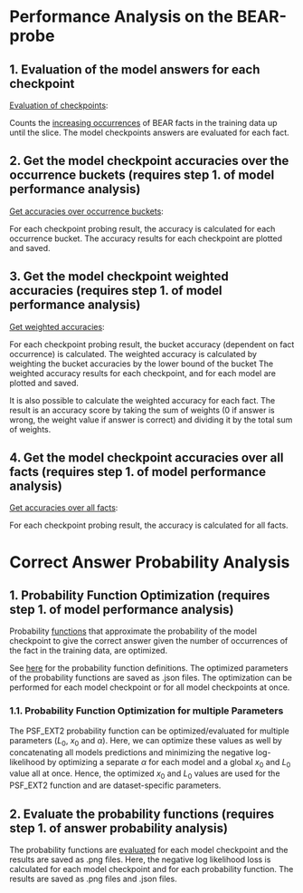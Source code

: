# Performance Analysis on the BEAR-probe

## 1. Evaluation of the model answers for each checkpoint

[Evaluation of checkpoints](model_accuracy/get_model_checkpoint_answer_for_occurrences_in_slices_data.py):

Counts the [increasing occurrences](https://github.com/Jabbawukis/sample-efficiency-evaluation-results/tree/main/fact_matching_results/BEAR-big/wikimedia_wikipedia_20231101_en/evaluation_on_slices) of BEAR facts in the training data up until the slice.
The model checkpoints answers are evaluated for each fact.

## 2. Get the model checkpoint accuracies over the occurrence buckets (requires step 1. of model performance analysis)

[Get accuracies over occurrence buckets](model_accuracy/eval_model_checkpoint_occurrence_bucket_accuracy_on_slices.py):

For each checkpoint probing result, the accuracy is calculated for each occurrence bucket.
The accuracy results for each checkpoint are plotted and saved.

## 3. Get the model checkpoint weighted accuracies (requires step 1. of model performance analysis)

[Get weighted accuracies](model_accuracy/eval_model_checkpoint_weighted_accuracy_on_slices.py):

For each checkpoint probing result, the bucket accuracy (dependent on fact occurrence) is calculated.
The weighted accuracy is calculated by weighting the bucket accuracies by the lower bound of the bucket
The weighted accuracy results for each checkpoint, and for each model are plotted and saved.

It is also possible to calculate the weighted accuracy for each fact.
The result is an accuracy score by taking the 
sum of weights (0 if answer is wrong, the weight value if answer is correct)
and dividing it by the total sum of weights.

## 4. Get the model checkpoint accuracies over all facts (requires step 1. of model performance analysis)

[Get accuracies over all facts](model_accuracy/eval_model_checkpoint_accuracy_on_slices.py):

For each checkpoint probing result, the accuracy is calculated for all facts.

# Correct Answer Probability Analysis

## 1. Probability Function Optimization (requires step 1. of model performance analysis)

Probability [functions](correct_answer_probability_analysis/probability_function_optimization)
that approximate the probability of the model checkpoint to give the correct answer given 
the number of occurrences of the fact in the training data, are optimized.

See [here](https://github.com/Jabbawukis/sample-efficiency-evaluation-results/blob/main/probing_on_dataset_slices.md)
for the probability function definitions.
The optimized parameters of the probability functions are saved as .json files.
The optimization can be performed for each model checkpoint or for all model checkpoints at once.

### 1.1. Probability Function Optimization for multiple Parameters

The PSF_EXT2 probability function can be optimized/evaluated for multiple parameters ($L_0$, $x_0$ and $\alpha$).
Here, we can optimize these values as well by concatenating all models predictions
and minimizing the negative log-likelihood
by optimizing a separate $\alpha$ for each model and a global $x_0$ and $L_0$ value all at once.
Hence, the optimized $x_0$ and $L_0$ values are used for the PSF_EXT2 function and are dataset-specific parameters.

## 2. Evaluate the probability functions (requires step 1. of answer probability analysis)

The probability functions are [evaluated](correct_answer_probability_analysis/eval_probability_functions_nll.py) for each model checkpoint and the results are saved as .png files.
Here, the negative log likelihood loss is calculated for each model checkpoint and for each probability function.
The results are saved as .png files and .json files.
